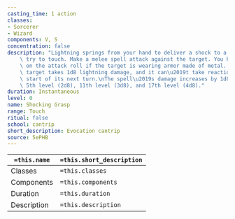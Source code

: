 ```yaml
---
casting_time: 1 action
classes:
- Sorcerer
- Wizard
components: V, S
concentration: false
description: "Lightning springs from your hand to deliver a shock to a creature you\
    \ try to touch. Make a melee spell attack against the target. You have advantage\
    \ on the attack roll if the target is wearing armor made of metal. On a hit, the\
    \ target takes 1d8 lightning damage, and it can\u2019t take reactions until the\
    \ start of its next turn.\nThe spell\u2019s damage increases by 1d8 when you reach\
    \ 5th level (2d8), 11th level (3d8), and 17th level (4d8)."
duration: Instantaneous
level: 0
name: Shocking Grasp
range: Touch
ritual: false
school: cantrip
short_description: Evocation cantrip
source: 5ePHB
---
```


| `=this.name` | `=this.short_description` |
| ------------ | ------------------------- |
| Classes      | `=this.classes`           |
| Components   | `=this.components`        |
| Duration     | `=this.duration`          |
| Description  | `=this.description`       |
